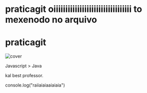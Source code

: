 # praticagit oiiiiiiiiiiiiiiiiiiiiiiiiiiiiiiiii to mexenodo no arquivo
# praticagit

![cover](https://raw.githubusercontent.com/qxcodepoo/arcade/master/base/budega/cover.jpg)

Javascript > Java

kal best professor.

console.log("raiiaiaiaaiaiaia")